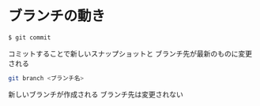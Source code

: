 # ブランチの動き

```bash
$ git commit
```

コミットすることで新しいスナップショットと
ブランチ先が最新のものに変更される

```bash
git branch <ブランチ名>
```

新しいブランチが作成される
ブランチ先は変更されない
